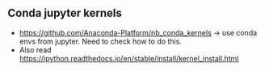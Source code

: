 ## Conda jupyter kernels
* https://github.com/Anaconda-Platform/nb_conda_kernels -> use conda envs from jupyter. Need to check how to do this.
* Also read https://ipython.readthedocs.io/en/stable/install/kernel_install.html
